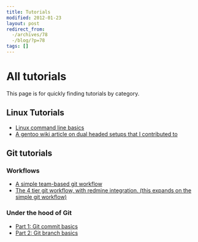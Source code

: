 ```yaml
---
title: Tutorials
modified: 2012-01-23
layout: post
redirect_from:
  -/archives/78
  -/blog/?p=78
tags: []
---
```



All tutorials
=============

This page is for quickly finding tutorials by category.

Linux Tutorials
---------------

-   [Linux command line basics](http://blog.srvthe.net/archives/164 "Yet another Linux Command line guide.")
-   [A gentoo wiki article on dual headed setups that I contributed to](http://en.gentoo-wiki.com/wiki/X.Org/Dual_Monitors#Single_graphics_card.2C_Multiple_X_screens_with_ZaphodHeads)

Git tutorials
-------------

### Workflows

-   [A simple team-based git workflow](http://blog.srvthe.net/archives/86 "A simple git workflow for collaborating")
-   [The 4 tier git workflow, with redmine integration. (this expands on the simple git workflow)](http://blog.srvthe.net/archives/138 "Git workflow with Redmine integration: the 4 tier system")

### Under the hood of Git

-   [Part 1: Git commit basics](http://blog.srvthe.net/archives/161 "Git part 1: Commits")
-   [Part 2: Git branch basics](http://blog.srvthe.net/archives/150 "Git branch basics")

